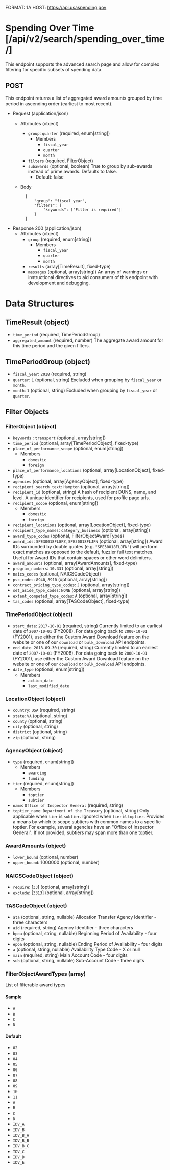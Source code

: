 FORMAT: 1A
HOST: https://api.usaspending.gov

# Spending Over Time [/api/v2/search/spending_over_time/]

This endpoint supports the advanced search page and allow for complex filtering for specific subsets of spending data.

## POST

This endpoint returns a list of aggregated award amounts grouped by time period in ascending order (earliest to most recent).

+ Request (application/json)
    + Attributes (object)
        + `group`: `quarter` (required, enum[string])
            + Members
                + `fiscal_year`
                + `quarter`
                + `month`
        + `filters` (required, FilterObject)
        + `subawards` (optional, boolean)
            True to group by sub-awards instead of prime awards. Defaults to false.
            + Default: false
    + Body
        
            { 
                "group": "fiscal_year", 
                "filters": { 
                    "keywords": ["Filter is required"] 
                }
            }

+ Response 200 (application/json)
    + Attributes (object)
        + `group` (required, enum[string])
            + Members
                + `fiscal_year`
                + `quarter`
                + `month`
        + `results` (array[TimeResult], fixed-type)
        + `messages` (optional, array[string])
            An array of warnings or instructional directives to aid consumers of this endpoint with development and debugging.

# Data Structures

## TimeResult (object)
+ `time_period` (required, TimePeriodGroup)
+ `aggregated_amount` (required, number)
    The aggregate award amount for this time period and the given filters.

## TimePeriodGroup (object)
+ `fiscal_year`: `2018` (required, string)
+ `quarter`: `1` (optional, string)
    Excluded when grouping by `fiscal_year` or `month`.
+ `month`: `1` (optional, string)
    Excluded when grouping by `fiscal_year` or `quarter`.


## Filter Objects
### FilterObject (object)
+ `keywords` : `transport` (optional, array[string])
+ `time_period` (optional, array[TimePeriodObject], fixed-type)
+ `place_of_performance_scope` (optional, enum[string])
    + Members
        + `domestic`
        + `foreign`
+ `place_of_performance_locations` (optional, array[LocationObject], fixed-type)
+ `agencies` (optional, array[AgencyObject], fixed-type)
+ `recipient_search_text`: `Hampton` (optional, array[string])
+ `recipient_id` (optional, string)
    A hash of recipient DUNS, name, and level. A unique identifier for recipients, used for profile page urls.
+ `recipient_scope` (optional, enum[string])
    + Members
        + `domestic`
        + `foreign`
+ `recipient_locations` (optional, array[LocationObject], fixed-type)
+ `recipient_type_names`: `category_business` (optional, array[string])
+ `award_type_codes` (optional, FilterObjectAwardTypes)
+ `award_ids`: `SPE30018FLGFZ`, `SPE30018FLJFN` (optional, array[string])
    Award IDs surrounded by double quotes (e.g. `"SPE30018FLJFN"`) will perform exact matches as opposed to the default, fuzzier full text matches.  Useful for Award IDs that contain spaces or other word delimiters.
+ `award_amounts` (optional, array[AwardAmounts], fixed-type)
+ `program_numbers`: `10.331` (optional, array[string])
+ `naics_codes` (optional, NAICSCodeObject)
+ `psc_codes`: `8940`, `8910` (optional, array[string])
+ `contract_pricing_type_codes`: `J` (optional, array[string])
+ `set_aside_type_codes`: `NONE` (optional, array[string])
+ `extent_competed_type_codes`: `A` (optional, array[string])
+ `tas_codes` (optional, array[TASCodeObject], fixed-type)

### TimePeriodObject (object)
+ `start_date`: `2017-10-01` (required, string)
    Currently limited to an earliest date of `2007-10-01` (FY2008).  For data going back to `2000-10-01` (FY2001), use either the Custom Award Download
    feature on the website or one of our `download` or `bulk_download` API endpoints.
+ `end_date`: `2018-09-30` (required, string)
    Currently limited to an earliest date of `2007-10-01` (FY2008).  For data going back to `2000-10-01` (FY2001), use either the Custom Award Download
    feature on the website or one of our `download` or `bulk_download` API endpoints.
+ `date_type` (optional, enum[string])
    + Members
        + `action_date`
        + `last_modified_date`

### LocationObject (object)
+ `country`: `USA` (required, string)
+ `state`: `VA` (optional, string)
+ `county` (optional, string)
+ `city` (optional, string)
+ `district` (optional, string)
+ `zip` (optional, string)

### AgencyObject (object)
+ `type` (required, enum[string])
    + Members
        + `awarding`
        + `funding`
+ `tier` (required, enum[string])
    + Members
        + `toptier`
        + `subtier`
+ `name`: `Office of Inspector General` (required, string)
+ `toptier_name`: `Department of the Treasury` (optional, string)
    Only applicable when `tier` is `subtier`.  Ignored when `tier` is `toptier`.  Provides a means by which to scope subtiers with common names to a
    specific toptier.  For example, several agencies have an "Office of Inspector General".  If not provided, subtiers may span more than one toptier.

### AwardAmounts (object)
+ `lower_bound` (optional, number)
+ `upper_bound`: 1000000 (optional, number)

### NAICSCodeObject (object)
+ `require`: [`33`] (optional, array[string])
+ `exclude`: [`3313`] (optional, array[string])

### TASCodeObject (object)
+ `ata` (optional, string, nullable)
    Allocation Transfer Agency Identifier - three characters
+ `aid` (required, string)
    Agency Identifier - three characters
+ `bpoa` (optional, string, nullable)
    Beginning Period of Availability - four digits
+ `epoa` (optional, string, nullable)
    Ending Period of Availability - four digits
+ `a` (optional, string, nullable)
    Availability Type Code - X or null
+ `main` (required, string)
    Main Account Code - four digits
+ `sub` (optional, string, nullable)
    Sub-Account Code - three digits

### FilterObjectAwardTypes (array)
List of filterable award types

#### Sample
- `A`
- `B`
- `C`
- `D`

#### Default
- `02`
- `03`
- `04`
- `05`
- `06`
- `07`
- `08`
- `09`
- `10`
- `11`
- `A`
- `B`
- `C`
- `D`
- `IDV_A`
- `IDV_B`
- `IDV_B_A`
- `IDV_B_B`
- `IDV_B_C`
- `IDV_C`
- `IDV_D`
- `IDV_E`
